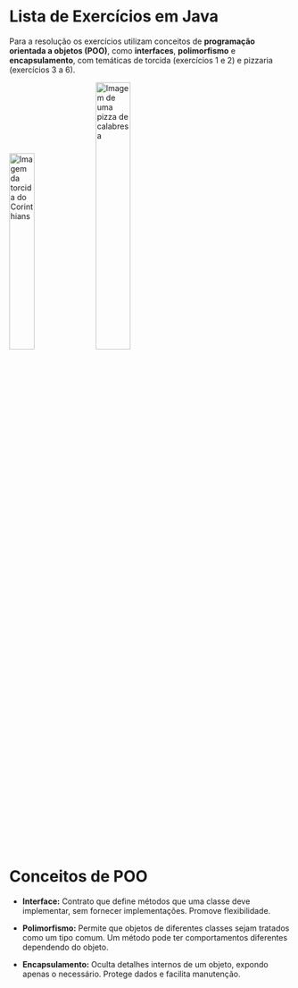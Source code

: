 # Lista de Exercícios em Java

Para a resolução os exercícios utilizam conceitos de **programação orientada a objetos (POO)**, como **interfaces**, **polimorfismo** e **encapsulamento**, com temáticas de torcida (exercícios 1 e 2) e pizzaria (exercícios 3 a 6).

<div>
  <img src="https://th.bing.com/th/id/R.a12054090c48bb643c031d06261d6637?rik=jIcUxCqMCloLpA&pid=ImgRaw&r=0" alt="Imagem da torcida do Corinthians" width="30%"" />
  <img src="https://th.bing.com/th/id/OIP.XzUnt5Afjbz_9Bmkng2IMQHaEK?rs=1&pid=ImgDetMain" alt="Imagem de uma pizza de calabresa" width="35%" />
</div>

# Conceitos de POO
- **Interface:** Contrato que define métodos que uma classe deve implementar, sem fornecer implementações. Promove flexibilidade.

- **Polimorfismo:** Permite que objetos de diferentes classes sejam tratados como um tipo comum. Um método pode ter comportamentos diferentes dependendo do objeto.

- **Encapsulamento:** Oculta detalhes internos de um objeto, expondo apenas o necessário. Protege dados e facilita manutenção.

